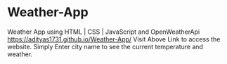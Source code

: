 # Weather-App
Weather App using HTML | CSS  | JavaScript and OpenWeatherApi
https://adityas1731.github.io/Weather-App/
Visit Above Link to access the website.
Simply Enter city name to see the current temperature and weather.
